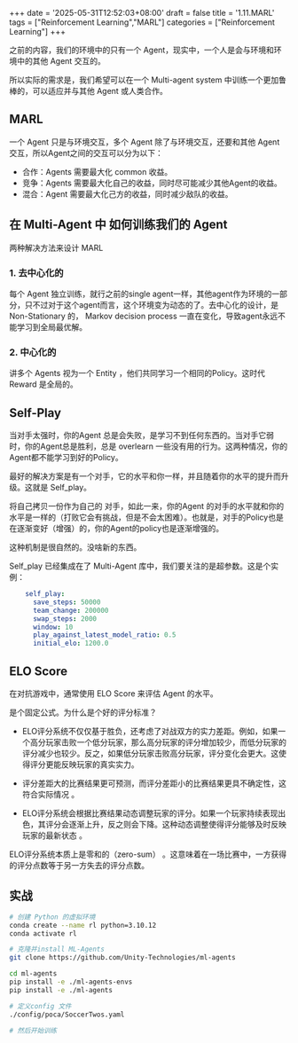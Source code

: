 +++
date = '2025-05-31T12:52:03+08:00'
draft = false
title = '1.11.MARL'
tags = ["Reinforcement Learning","MARL"]
categories = ["Reinforcement Learning"]
+++

之前的内容，我们的环境中的只有一个 Agent，现实中，一个人是会与环境和环境中的其他 Agent 交互的。

所以实际的需求是，我们希望可以在一个 Multi-agent system 中训练一个更加鲁棒的，可以适应并与其他 Agent 或人类合作。

## MARL

一个 Agent 只是与环境交互，多个 Agent 除了与环境交互，还要和其他 Agent 交互，所以Agent之间的交互可以分为以下：

- 合作：Agents 需要最大化 common 收益。
- 竞争：Agents 需要最大化自己的收益，同时尽可能减少其他Agent的收益。
- 混合：Agent 需要最大化己方的收益，同时减少敌队的收益。


## 在 Multi-Agent 中 如何训练我们的 Agent

两种解决方法来设计 MARL

### 1. 去中心化的

每个 Agent 独立训练，就行之前的single agent一样，其他agent作为环境的一部分，只不过对于这个agent而言，这个环境变为动态的了。去中心化的设计，是 Non-Stationary 的， Markov decision process 一直在变化，导致agent永远不能学习到全局最优解。

### 2. 中心化的

讲多个 Agents 视为一个 Entity ，他们共同学习一个相同的Policy。这时代 Reward 是全局的。


## Self-Play

当对手太强时，你的Agent 总是会失败，是学习不到任何东西的。当对手它弱时，你的Agent总是胜利，总是 overlearn 一些没有用的行为。这两种情况，你的Agent都不能学习到好的Policy。

最好的解决方案是有一个对手，它的水平和你一样，并且随着你的水平的提升而升级。这就是 Self_play。

将自己拷贝一份作为自己的 对手，如此一来，你的Agent 的对手的水平就和你的水平是一样的（打败它会有挑战，但是不会太困难）。也就是，对手的Policy也是在逐渐变好（增强）的，你的Agent的policy也是逐渐增强的。

这种机制是很自然的。没啥新的东西。

Self_play 已经集成在了 Multi-Agent 库中，我们要关注的是超参数。这是个实例：

~~~yml
    self_play:
      save_steps: 50000
      team_change: 200000
      swap_steps: 2000
      window: 10
      play_against_latest_model_ratio: 0.5
      initial_elo: 1200.0
~~~

## ELO Score

在对抗游戏中，通常使用 ELO Score 来评估 Agent 的水平。

是个固定公式。为什么是个好的评分标准？

- ELO评分系统不仅仅基于胜负，还考虑了对战双方的实力差距。例如，如果一个高分玩家击败一个低分玩家，那么高分玩家的评分增加较少，而低分玩家的评分减少也较少。反之，如果低分玩家击败高分玩家，评分变化会更大。这使得评分更能反映玩家的真实实力。

- 评分差距大的比赛结果更可预测，而评分差距小的比赛结果更具不确定性，这符合实际情况 。

- ELO评分系统会根据比赛结果动态调整玩家的评分。如果一个玩家持续表现出色，其评分会逐渐上升，反之则会下降。这种动态调整使得评分能够及时反映玩家的最新状态 。

ELO评分系统本质上是零和的（zero-sum） 。这意味着在一场比赛中，一方获得的评分点数等于另一方失去的评分点数。

## 实战

~~~sh
# 创建 Python 的虚拟环境
conda create --name rl python=3.10.12
conda activate rl

# 克隆并install ML-Agents
git clone https://github.com/Unity-Technologies/ml-agents

cd ml-agents
pip install -e ./ml-agents-envs
pip install -e ./ml-agents

# 定义config 文件
./config/poca/SoccerTwos.yaml

# 然后开始训练
~~~

